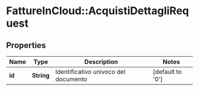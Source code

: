 # FattureInCloud::AcquistiDettagliRequest

## Properties
Name | Type | Description | Notes
------------ | ------------- | ------------- | -------------
**id** | **String** | Identificativo univoco del documento | [default to &#39;0&#39;]


